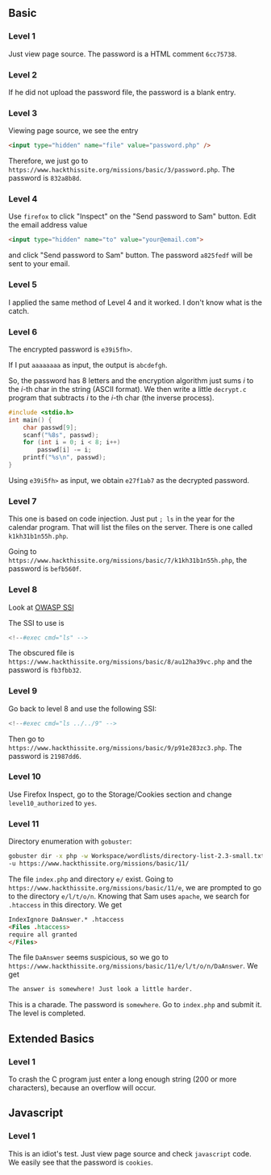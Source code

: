 ## Basic

### Level 1

Just view page source. The password is a HTML comment `6cc75738`.

### Level 2

If he did not upload the password file, the password is a blank entry.

### Level 3

Viewing page source, we see the entry
```html
<input type="hidden" name="file" value="password.php" />
```

Therefore, we just go to `https://www.hackthissite.org/missions/basic/3/password.php`. The password is `832a8b8d`.

### Level 4

Use `firefox` to click "Inspect" on the "Send password to Sam" button. Edit the email address value
```html
<input type="hidden" name="to" value="your@email.com">
```
and click "Send password to Sam" button. The password `a825fedf` will be sent to your email.

### Level 5

I applied the same method of Level 4 and it worked. I don't know what is the catch.


### Level 6

The encrypted password is `e39i5fh>`.

If I put `aaaaaaaa` as input, the output is `abcdefgh`.

So, the password has 8 letters and the encryption algorithm just sums $i$ to the $i$-th char in the string (ASCII format). We then write a little `decrypt.c` program that subtracts $i$ to the $i$-th char (the inverse process).
```c
#include <stdio.h>
int main() {
    char passwd[9];
    scanf("%8s", passwd);
    for (int i = 0; i < 8; i++)
        passwd[i] -= i;
    printf("%s\n", passwd);
}
```

Using `e39i5fh>` as input, we obtain `e27f1ab7` as the decrypted password.

### Level 7

This one is based on code injection. Just put `; ls` in the year for the calendar program. That will list the files on the server. There is one called `k1kh31b1n55h.php`.

Going to `https://www.hackthissite.org/missions/basic/7/k1kh31b1n55h.php`, the password is `befb560f`.

### Level 8

Look at [OWASP SSI](https://owasp.org/www-community/attacks/Server-Side_Includes_(SSI)_Injection)

The SSI to use is
```php
<!--#exec cmd="ls" -->
```

The obscured file is `https://www.hackthissite.org/missions/basic/8/au12ha39vc.php` and the password is `fb3fbb32`.

### Level 9

Go back to level 8 and use the following SSI:
```php
<!--#exec cmd="ls ../../9" -->
```

Then go to `https://www.hackthissite.org/missions/basic/9/p91e283zc3.php`. The password is `21987dd6`.

### Level 10

Use Firefox Inspect, go to the Storage/Cookies section and change `level10_authorized` to `yes`.

### Level 11

Directory enumeration with `gobuster`:
```bash
gobuster dir -x php -w Workspace/wordlists/directory-list-2.3-small.txt \
-u https://www.hackthissite.org/missions/basic/11/
```

The file `index.php` and directory `e/` exist. Going to `https://www.hackthissite.org/missions/basic/11/e`, we are prompted to go to the directory `e/l/t/o/n`. Knowing that Sam uses `apache`, we search for `.htaccess` in this directory. We get
```html
IndexIgnore DaAnswer.* .htaccess
<Files .htaccess>
require all granted
</Files>
```

The file `DaAnswer` seems suspicious, so we go to `https://www.hackthissite.org/missions/basic/11/e/l/t/o/n/DaAnswer`. We get
```bash
The answer is somewhere! Just look a little harder.
```
This is a charade. The password is `somewhere`. Go to `index.php` and submit it. The level is completed.

## Extended Basics

### Level 1

To crash the C program just enter a long enough string (200 or more characters), because an overflow will occur.

## Javascript

### Level 1

This is an idiot's test. Just view page source and check `javascript` code. We easily see that the password is `cookies`.
